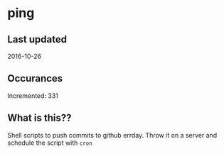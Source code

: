 # ping

## Last updated
2016-10-26

## Occurances
Incremented: 331

## What is this?? 
Shell scripts to push commits to github errday. Throw it on a server and schedule the script with `cron`
